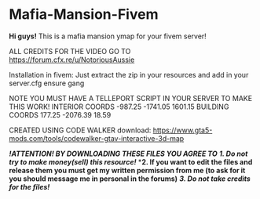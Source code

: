 # Mafia-Mansion-Fivem
**Hi guys!**
This is a mafia mansion ymap for your fivem server!

ALL CREDITS FOR THE VIDEO GO TO https://forum.cfx.re/u/NotoriousAussie

Installation in fivem:
Just extract the zip in your resources and add in your server.cfg ensure gang

NOTE YOU MUST HAVE A TELLEPORT SCRIPT IN YOUR SERVER TO MAKE THIS WORK!
INTERIOR COORDS -987.25 -1741.05 1601.15
BUILDING COORDS 177.25 -2076.39 18.59

CREATED USING CODE WALKER download: https://www.gta5-mods.com/tools/codewalker-gtav-interactive-3d-map

***!ATTENTION! BY DOWNLOADING THESE FILES YOU AGREE TO***
***1. Do not try to make money(sell) this resource!***
***2. If you want to edit the files and release them you must get my written permission from me (to ask for it you should message me in personal in the forums)**
***3. Do not take credits for the files!***
